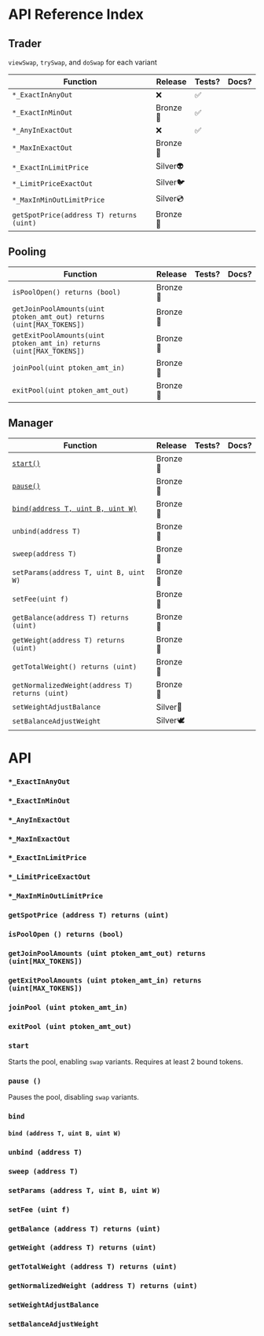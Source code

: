 # API Reference Index

## Trader 

`viewSwap`, `trySwap`, and `doSwap` for each variant

| Function | Release | Tests? | Docs? |
|-|-|-|-|
`*_ExactInAnyOut` | ❌| ✅|   |
`*_ExactInMinOut` | Bronze🍁| ✅ |  |
`*_AnyInExactOut` | ❌| ✅ |  |
`*_MaxInExactOut` | Bronze🍂|  |  |
`*_ExactInLimitPrice` | Silver👽 |  |  |
`*_LimitPriceExactOut` | Silver🐦 |  |  |
`*_MaxInMinOutLimitPrice` | Silver💿|  |  |
`getSpotPrice(address T) returns (uint)` | Bronze🐻 | |

## Pooling

Function | Release | Tests? | Docs? |
-|-|-|-
`isPoolOpen() returns (bool)` | Bronze🐂
`getJoinPoolAmounts(uint ptoken_amt_out) returns (uint[MAX_TOKENS])` | Bronze🥉
`getExitPoolAmounts(uint ptoken_amt_in) returns (uint[MAX_TOKENS])` | Bronze🥉
`joinPool(uint ptoken_amt_in)` | Bronze🥉
`exitPool(uint ptoken_amt_out)` | Bronze🥉

## Manager 

Function | Release | Tests? | Docs? 
-|-|-|-
[`start()`](#start) | Bronze🥉
[`pause()`](#pause) | Bronze🥉
[`bind(address T, uint B, uint W)`](#bind) | Bronze🥉
`unbind(address T)` | Bronze🥉
`sweep(address T)` | Bronze🥉
`setParams(address T, uint B, uint W)` | Bronze🥉
`setFee(uint f)` | Bronze🥉
`getBalance(address T) returns (uint)` | Bronze🥉
`getWeight(address T) returns (uint)` | Bronze🥉
`getTotalWeight() returns (uint)` | Bronze🥉
`getNormalizedWeight(address T) returns (uint)` | Bronze🥉
`setWeightAdjustBalance` | Silver🔗
`setBalanceAdjustWeight` | Silver🕊

# API

### `*_ExactInAnyOut`
### `*_ExactInMinOut`
### `*_AnyInExactOut`
### `*_MaxInExactOut`
### `*_ExactInLimitPrice`
### `*_LimitPriceExactOut`
### `*_MaxInMinOutLimitPrice`
### `getSpotPrice (address T) returns (uint)`

### `isPoolOpen () returns (bool)`
### `getJoinPoolAmounts (uint ptoken_amt_out) returns (uint[MAX_TOKENS])`
### `getExitPoolAmounts (uint ptoken_amt_in) returns (uint[MAX_TOKENS])`
### `joinPool (uint ptoken_amt_in)`
### `exitPool (uint ptoken_amt_out)`


### `start`

Starts the pool, enabling `swap` variants. Requires at least 2 bound tokens.

### `pause ()`

Pauses the pool, disabling `swap` variants.

### `bind`
#### `bind (address T, uint B, uint W)`
### `unbind (address T)`
### `sweep (address T)`
### `setParams (address T, uint B, uint W)`
### `setFee (uint f)`
### `getBalance (address T) returns (uint)`
### `getWeight (address T) returns (uint)`
### `getTotalWeight (address T) returns (uint)`
### `getNormalizedWeight (address T) returns (uint)`
### `setWeightAdjustBalance`
### `setBalanceAdjustWeight`


